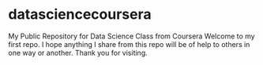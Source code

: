 # datasciencecoursera
My Public Repository for Data Science Class from Coursera
Welcome to my first repo. I hope anything I share from this repo will be of help to others in one way or another. Thank you for visiting.

